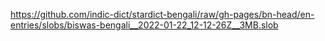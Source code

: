 https://github.com/indic-dict/stardict-bengali/raw/gh-pages/bn-head/en-entries/slobs/biswas-bengali__2022-01-22_12-12-26Z__3MB.slob  

